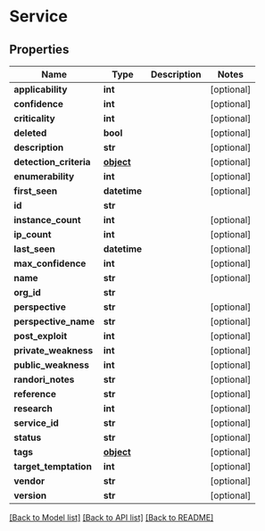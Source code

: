 # Service

## Properties
Name | Type | Description | Notes
------------ | ------------- | ------------- | -------------
**applicability** | **int** |  | [optional] 
**confidence** | **int** |  | [optional] 
**criticality** | **int** |  | [optional] 
**deleted** | **bool** |  | [optional] 
**description** | **str** |  | [optional] 
**detection_criteria** | [**object**](.md) |  | [optional] 
**enumerability** | **int** |  | [optional] 
**first_seen** | **datetime** |  | [optional] 
**id** | **str** |  | 
**instance_count** | **int** |  | [optional] 
**ip_count** | **int** |  | [optional] 
**last_seen** | **datetime** |  | [optional] 
**max_confidence** | **int** |  | [optional] 
**name** | **str** |  | [optional] 
**org_id** | **str** |  | 
**perspective** | **str** |  | [optional] 
**perspective_name** | **str** |  | [optional] 
**post_exploit** | **int** |  | [optional] 
**private_weakness** | **int** |  | [optional] 
**public_weakness** | **int** |  | [optional] 
**randori_notes** | **str** |  | [optional] 
**reference** | **str** |  | [optional] 
**research** | **int** |  | [optional] 
**service_id** | **str** |  | [optional] 
**status** | **str** |  | [optional] 
**tags** | [**object**](.md) |  | [optional] 
**target_temptation** | **int** |  | [optional] 
**vendor** | **str** |  | [optional] 
**version** | **str** |  | [optional] 

[[Back to Model list]](../README.md#documentation-for-models) [[Back to API list]](../README.md#documentation-for-api-endpoints) [[Back to README]](../README.md)


